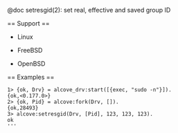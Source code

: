 @doc setresgid(2): set real, effective and saved group ID

== Support ==

* Linux

* FreeBSD

* OpenBSD

== Examples ==

```
1> {ok, Drv} = alcove_drv:start([{exec, "sudo -n"}]).
{ok,<0.177.0>}
2> {ok, Pid} = alcove:fork(Drv, []).
{ok,28493}
3> alcove:setresgid(Drv, [Pid], 123, 123, 123).
ok
'''

